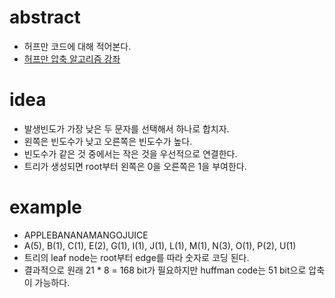 # abstract

- 허프만 코드에 대해 적어본다.
- [허프만 압축 알고리즘 강좌](https://www.youtube.com/watch?v=haXz9MEOGbo)

# idea

- 발생빈도가 가장 낮은 두 문자를 선택해서 하나로 합치자.
- 왼쪽은 빈도수가 낮고 오른쪽은 빈도수가 높다.
- 빈도수가 같은 것 중에서는 작은 것을 우선적으로 연결한다.
- 트리가 생성되면 root부터 왼쪽은 0을 오른쪽은 1을 부여한다.

# example

- APPLEBANANAMANGOJUICE
- A(5), B(1), C(1), E(2), G(1), I(1), J(1), L(1), M(1), N(3), O(1),
  P(2), U(1)
- 트리의 leaf node는 root부터 edge를 따라 숫자로 코딩 된다.
- 결과적으로 원래 21 * 8 = 168 bit가 필요하지만 huffman code는 51 bit으로 압축이 가능하다.
